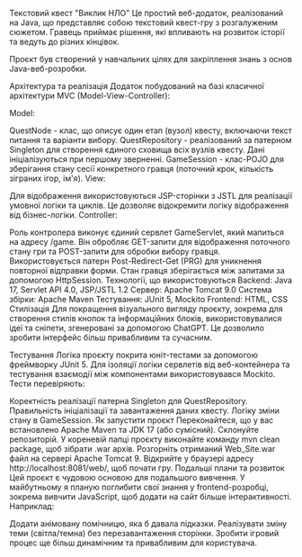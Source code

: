 Текстовий квест "Виклик НЛО"
Це простий веб-додаток, реалізований на Java, що представляє собою текстовий квест-гру з розгалуженим сюжетом. Гравець приймає рішення, які впливають на розвиток історії та ведуть до різних кінцівок.

Проєкт був створений у навчальних цілях для закріплення знань з основ Java-веб-розробки.

Архітектура та реалізація
Додаток побудований на базі класичної архітектури MVC (Model-View-Controller):

Model:

QuestNode - клас, що описує один етап (вузол) квесту, включаючи текст питання та варіанти вибору.
QuestRepository - реалізований за патерном Singleton для створення єдиного сховища всіх вузлів квесту. Дані ініціалізуються при першому зверненні.
GameSession - клас-POJO для зберігання стану сесії конкретного гравця (поточний крок, кількість зіграних ігор, ім'я).
View:

Для відображення використовуються JSP-сторінки з JSTL для реалізації умовної логіки та циклів.
Це дозволяє відокремити логіку відображення від бізнес-логіки.
Controller:

Роль контролера виконує єдиний сервлет GameServlet, який мапиться на адресу /game.
Він обробляє GET-запити для відображення поточного стану гри та POST-запити для обробки вибору гравця.
Використовується патерн Post-Redirect-Get (PRG) для уникнення повторної відправки форми.
Стан гравця зберігається між запитами за допомогою HttpSession.
Технології, що використовуються
Backend: Java 17, Servlet API 4.0, JSP/JSTL 1.2
Сервер: Apache Tomcat 9.0
Система збірки: Apache Maven
Тестування: JUnit 5, Mockito
Frontend: HTML, CSS
Стилізація
Для покращення візуального вигляду проєкту, зокрема для створення стилів кнопок та інформаційних блоків, використовувалися ідеї та сніпети, згенеровані за допомогою ChatGPT. Це дозволило зробити інтерфейс більш привабливим та сучасним.

Тестування
Логіка проєкту покрита юніт-тестами за допомогою фреймворку JUnit 5. Для ізоляції логіки сервлетів від веб-контейнера та тестування взаємодії між компонентами використовувався Mockito. Тести перевіряють:

Коректність реалізації патерна Singleton для QuestRepository.
Правильність ініціалізації та завантаження даних квесту.
Логіку зміни стану в GameSession.
Як запустити проєкт
Переконайтеся, що у вас встановлено Apache Maven та JDK 17 (або сумісний).
Склонуйте репозиторій.
У кореневій папці проєкту виконайте команду mvn clean package, щоб зібрати .war архів.
Розгорніть отриманий Web_Site.war файл на сервері Apache Tomcat 9.
Відкрийте у браузері адресу http://localhost:8081/web/, щоб почати гру.
Подальші плани та розвиток
Цей проєкт є чудовою основою для подальшого вивчення. У майбутньому я планую поглибити свої знання у frontend-розробці, зокрема вивчити JavaScript, щоб додати на сайт більше інтерактивності. Наприклад:

Додати анімовану помічницю, яка б давала підказки.
Реалізувати зміну теми (світла/темна) без перезавантаження сторінки.
Зробити ігровий процес ще більш динамічним та привабливим для користувача.
